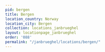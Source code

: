 ```yaml
---
pid: bergen
title: Bergen
location_country: Norway
location_city: Bergen
collection: locations_janbrueghel
layout: locationpage_janbrueghel
order: '088'
permalink: "/janbrueghel/locations/bergen/"
---
```

